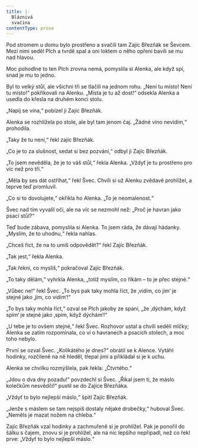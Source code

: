 ```yaml
---
title: |-
  Bláznivá
  svačina
contentType: prose
---
```


Pod stromem u domu bylo prostřeno a svačili tam Zajíc Březňák se Ševcem. Mezi nimi seděl Plch a tvrdě spal a oni loktem o něho opřeni bavili se mu nad hlavou.

  

Moc pohodlné to ten Plch zrovna nemá, pomyslila si Alenka, ale když spí, snad je mu to jedno.

Byl to velký stůl, ale všichni tři se tlačili na jednom rohu. „Není tu místo! Není tu místo!“ pokřikovali na Alenku. „Místa je tu až dost!“ odsekla Alenka a usedla do křesla na druhém konci stolu.

„Napij se vína,“ pobízel ji Zajíc Březňák.

Alenka se rozhlížela po stole, ale byl tam jenom čaj. „Žádné víno nevidím,“ prohodila.

„Taky že tu není,“ řekl zajíc Březňák.

„Co je to za slušnost, sedat si bez pozvání,“ odbyl ji Zajíc Březňák.

„To jsem nevěděla, že je to váš stůl,“ řekla Alenka. „Vždyť je tu prostřeno pro víc než pro tři.“

„Měla by ses dát ostříhat,“ řekl Švec. Chvíli si už Alenku zvědavě prohlížel, a teprve teď promluvil.

„Co si to dovolujete,“ okřikla ho Alenka. „To je neomalenost.“

Švec nad tím vyvalil oči, ale na víc se nezmohl než: „Proč je havran jako psací stůl?“

Teď bude zábava, pomyslila si Alenka. To jsem ráda, že dávají hádanky. „Myslím, že to uhodnu,“ řekla nahlas.

„Chceš říct, že na to umíš odpovědět?“ řekl Zajíc Březňák.

„Tak jest,“ řekla Alenka.

„Tak řekni, co myslíš,“ pokračoval Zajíc Březňák.

„To taky dělám,“ vyhrkla Alenka, „totiž myslím, co říkám – to je přec stejné.“

„Vůbec ne!“ řekl Švec. „To bys pak taky mohla říct, že ‚vidím, co jím‘ je stejné jako ‚jím, co vidím‘!“

„To bys taky mohla říct,“ ozval se Plch jakoby ze spaní, „že ‚dýchám, když spím‘ je stejné jako ‚spím, když dýchám‘!“

„U tebe je to ovšem stejné,“ řekl Švec. Rozhovor ustal a chvíli seděli mlčky; Alenka se zatím rozpomínala, co ví o havranech a psacích stolech, a moc toho nebylo.

První se ozval Švec. „Kolikátého je dnes?“ obrátil se k Alence. Vytáhl hodinky, rozčileně na ně hleděl, třepal jimi a přikládal si je k uchu.

Alenka se chvilku rozmýšlela, pak řekla: „Čtvrtého.“

„Jdou o dva dny pozadu!“ povzdechl si Švec. „Říkal jsem ti, že máslo kolečkům nesvědčí!“ pustil se do Zajíce Březňáka.

„Vždyť to bylo nejlepší máslo,“ špitl Zajíc Březňák.

„Jenže s máslem se tam nejspíš dostaly nějaké drobečky,“ huboval Švec. „Neměls je mazat nožem na chleba.“

Zajíc Březňák vzal hodinky a zachmuřeně si je prohlížel. Pak je ponořil do šálku s čajem, znovu si je prohlížel, ale na nic lepšího nepřipadl, než co řekl prve: „Vždyť to bylo nejlepší máslo.“
